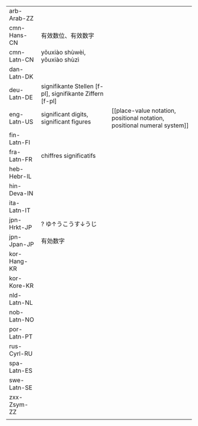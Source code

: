| | | |
|-|-|-|
| arb-Arab-ZZ |  |  |
| cmn-Hans-CN | 有效数位、有效数字 |  |
| cmn-Latn-CN | yǒuxiào shùwèi, yǒuxiào shùzì |  |
| dan-Latn-DK |  |  |
| deu-Latn-DE | signifikante Stellen [f-pl], signifikante Ziffern [f-pl] |  |
| eng-Latn-US | significant digits, significant figures | [[place-value notation, positional notation, positional numeral system]] |
| fin-Latn-FI |  |  |
| fra-Latn-FR | chiffres significatifs |  |
| heb-Hebr-IL |  |  |
| hin-Deva-IN |  |  |
| ita-Latn-IT |  |  |
| jpn-Hrkt-JP | ? ゆ↑うこうす↓うじ |  |
| jpn-Jpan-JP | 有効数字 |  |
| kor-Hang-KR |  |  |
| kor-Kore-KR |  |  |
| nld-Latn-NL |  |  |
| nob-Latn-NO |  |  |
| por-Latn-PT |  |  |
| rus-Cyrl-RU |  |  |
| spa-Latn-ES |  |  |
| swe-Latn-SE |  |  |
| zxx-Zsym-ZZ |  |  |
|  |  |  |
